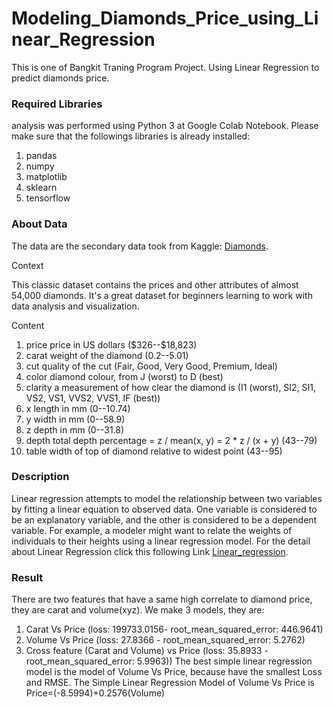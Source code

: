 # Modeling_Diamonds_Price_using_Linear_Regression
This is one of Bangkit Traning Program Project.
Using Linear Regression to predict diamonds price.

### Required Libraries
analysis was performed using Python 3 at Google Colab Notebook. Please make sure that the followings libraries is already installed:
1. pandas
2. numpy
3. matplotlib
4. sklearn
5. tensorflow

### About Data
The data are the secondary data took from Kaggle: [Diamonds](https://www.kaggle.com/shivam2503/diamonds).

Context

This classic dataset contains the prices and other attributes of almost 54,000 diamonds. It's a great dataset for beginners learning to work with data analysis and visualization.

Content
1. price price in US dollars (\$326--\$18,823)
2. carat weight of the diamond (0.2--5.01)
3. cut quality of the cut (Fair, Good, Very Good, Premium, Ideal)
4. color diamond colour, from J (worst) to D (best)
5. clarity a measurement of how clear the diamond is (I1 (worst), SI2, SI1, VS2, VS1, VVS2, VVS1, IF (best))
6. x length in mm (0--10.74)
7. y width in mm (0--58.9)
8. z depth in mm (0--31.8)
9. depth total depth percentage = z / mean(x, y) = 2 * z / (x + y) (43--79)
10. table width of top of diamond relative to widest point (43--95)

### Description
Linear regression attempts to model the relationship between two variables by fitting a linear equation to observed data. One variable is considered to be an explanatory variable, and the other is considered to be a dependent variable. For example, a modeler might want to relate the weights of individuals to their heights using a linear regression model. For the detail about Linear Regression click this following Link [Linear_regression](http://www.stat.yale.edu/Courses/1997-98/101/linreg.htm).

### Result
There are two features that have a same high correlate to diamond price, they are carat and volume(xyz). We make 3 models, they are:
1. Carat Vs Price (loss: 199733.0156- root_mean_squared_error: 446.9641)
2. Volume Vs Price (loss: 27.8366 - root_mean_squared_error: 5.2762)
3. Cross feature (Carat and Volume) vs Price (loss: 35.8933 - root_mean_squared_error: 5.9963))
The best simple linear regression model is the model of Volume Vs Price, because have the smallest Loss and RMSE. The Simple Linear Regression Model of Volume Vs Price is
Price=(-8.5994)+0.2576(Volume)
